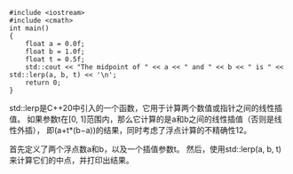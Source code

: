 ```
#include <iostream>
#include <cmath>
int main()
{
    float a = 0.0f;
    float b = 1.0f;
    float t = 0.5f;
    std::cout << "The midpoint of " << a << " and " << b << " is " << std::lerp(a, b, t) << '\n';
    return 0;
}
```
std::lerp是C++20中引入的一个函数，它用于计算两个数值或指针之间的线性插值。
如果参数t在[0, 1]范围内，那么它计算的是a和b之间的线性插值（否则是线性外插），
即(a+t*(b−a))的结果，同时考虑了浮点计算的不精确性12。

首先定义了两个浮点数a和b，以及一个插值参数t。
然后，使用std::lerp(a, b, t)来计算它们的中点，并打印出结果。